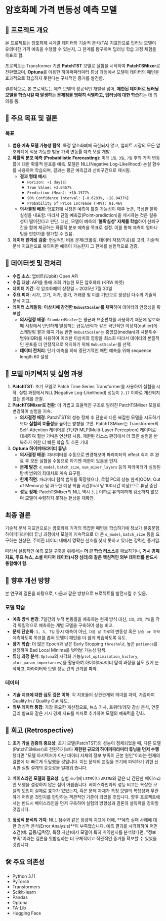 # 암호화폐 가격 변동성 예측 모델

## 📑 프로젝트 개요

본 프로젝트는 암호화폐 시계열 데이터와 기술적 분석(TA) 지표만으로 딥러닝 모델이 유의미한 가격 예측을 수행할 수 있는지, 그 한계를 탐구하며 딥러닝 학습 과정 체험을 목표로 함.

프로젝트는 Transformer 기반 **PatchTST** 모델로 실험을 시작하여 **PatchTSMixer**로 전환했으며, **Optuna**를 이용한 하이퍼파라미터 튜닝 과정에서 모델이 데이터의 패턴을 효과적으로 학습하지 못한다는 구체적인 증거를 발견함.

결론적으로, 본 프로젝트는 예측 모델의 성공적인 개발을 넘어, **제한된 데이터로 딥러닝 모델을 학습시킬 때 발생하는 문제점을 명확히 식별하고, 딥러닝에 대한 학습**하는 데 의의를 둠.

## 🎯 주요 목표 및 결론

### 목표
1.  **범용 예측 모델 가능성 탐색**: 특정 암호화폐에 국한되지 않고, 업비트 시장의 모든 암호화폐에 적용 가능한 범용 가격 변동률 예측 모델 개발.
2.  **확률적 분포 예측 (Probabilistic Forecasting)**: 미래 `1일`, `3일`, `7일` 후의 가격 변동률에 대한 확률적 분포를 예측. 모델은 NLL(Negative Log-Likelihood) 손실 함수를 사용하여 학습되며, 결과는 평균 예측값과 신뢰구간으로 제시됨.
    -   **결과 형태 예시**:
        -   `Horizon: +1 day(s)`
        -   `True Value: +3.0457%`
        -   `Prediction (Mean): +10.1577%`
        -   `90% Confidence Interval: [-8.6283%, +28.9437%]`
        -   `Probability of Price Increase (>0%): 81.46%`
    -   **의사결정 배경**: 암호화폐 시장은 예측이 틀릴 가능성이 매우 높은, 극심한 불확실성을 내포함. 따라서 단일 예측값(Point-prediction)을 제시하는 것은 실용성이 떨어진다고 판단. 대신, 모델이 예측의 **'불확실성' 자체를 학습**하여 신뢰구간을 함께 제공하는 확률적 분포 예측을 목표로 설정. 이를 통해 예측이 얼마나 믿을 만한가를 평가할 수 있음.
3.  **데이터 한계성 검증**: 현실적인 비용 문제(크롤링, 데이터 저장/가공)를 고려, 기술적 분석 지표만으로 유의미한 예측이 가능한지 그 한계를 실험적으로 검증.

## 💾 데이터셋 및 전처리

-   **수집 소스**: 업비트(Upbit) Open API
-   **수집 대상**: API를 통해 조회 가능한 모든 암호화폐 (KRW 마켓)
-   **데이터 기간**: 각 암호화폐의 상장일 ~ 2025년 7월 30일
-   **주요 피처**: 시가, 고가, 저가, 종가, 거래량 및 이를 기반으로 생성된 다수의 기술적 분석 지표.
-   **데이터 스케일링**: **이상치에 강건한 `RobustScaler`를 채택**하여 데이터의 안정성을 확보함.
    -   **의사결정 배경**: `StandardScaler`는 평균과 표준편차를 사용하기 때문에 암호화폐 시장에서 빈번하게 발생하는 급등/급락과 같은 극단적인 이상치(outlier)에 스케일링 결과 왜곡 가능 반면 `RobustScaler`는 중앙값(median)과 사분위수 범위(IQR)를 사용하여 이러한 이상치의 영향을 최소화 따라서 데이터의 본질적인 분포를 더 안정적으로 유지하기 위해 `RobustScaler`를 선택.
    -   **데이터 전처리**: 단기 예측을 하되 중단기적인 패턴 예측을 위해 sequence length 60 설정

## 🤖 모델 아키텍처 및 실험 과정

1.  **PatchTST**: 초기 모델로 Patch Time Series Transformer를 사용하여 실험을 시작. 실험 과정에서 NLL(Negative Log-Likelihood) 성능이 `2.17` 이하로 개선되지 않는 한계를 관찰.
2.  **PatchTSMixer로 전환**: 더 가볍고 효율적인 구조로 알려진 PatchTSMixer 모델로 변경하여 실험을 지속.
    -   **의사결정 배경**: PatchTST의 성능 정체 후 단순히 다른 복잡한 모델을 시도하기보다 **실험의 효율성**을 높이는 방향을 고민. PatchTSMixer는 Transformer의 Self-Attention 레이어를 간단한 MLP(Multi-Layer Perceptron) 레이어로 대체하여 훨씬 가벼운 연산량 사용. 제한된 리소스 환경에서 더 많은 실험을 반복하기 위한 더 빠른 학습 및 추론 기대
3.  **Optuna 하이퍼파라미터 튜닝**:
    -   **의사결정 배경**: 파라미터를 수동으로 변경해보며 파라미터의 effect 숙지 후 완료 후 모든 실험을 수동으로 하기엔 제한이 있음을 인지.
    -   **문제 발견**: `d_model`, `batch_size`, `num_mixer_layers` 등의 파라미터가 설정된 탐색 범위의 최대치로 계속 요구됨.
    -   **한계 직면**: 파라미터 탐색 범위를 확장했으나, 로컬 PC의 성능 한계(OOM, Out of Memory) 및 과도한 예상 학습 시간(trial 당 100시간 이상)으로 튜닝 중단.
    -   **성능 정체**: PatchTSMixer의 NLL 역시 `3.1` 이하로 유의미하게 감소하지 않으며 모델이 수렴하지 못하는 현상을 재확인.

## 최종 결론
기술적 분석 지표만으로는 암호화폐 가격의 복잡한 패턴을 학습하기에 정보가 불충분함. 하이퍼파라미터 튜닝 과정에서 모델이 지속적으로 더 큰 `d_model`, `batch_size` 등을 요구하는 현상은, 주어진 데이터 내에서 명확한 신호를 찾지 못하고 있다는 강력한 증거임.

따라서 실용적인 예측 모델 구축을 위해서는 **더 큰 학습 리소스**를 확보하거나, **거시 경제 지표, 주요 뉴스, 소셜 미디어 데이터(시장 심리)와 같은 핵심적인 외부 데이터를 반드시 통합해야 함.**

## 🔬 향후 개선 방향

본 연구의 결론을 바탕으로, 다음과 같은 방향으로 프로젝트를 발전시킬 수 있음.

### 모델 학습
-   **예측 방식 변경**: 7일간의 누적 변동률을 예측하는 현재 방식 대신, `1일`, `3일`, `7일`을 각각 독립적으로 예측하는 개별 모델을 구축하여 성능 비교.
-   **문제 단순화**: `1, 3, 7일` 동시 예측이 아닌, `다음 날 하루`의 변동성 혹은 `상승 or 하락` 예측하도록 목표를 좁혀 모델이 패턴을 더 쉽게 학습하도록 유도.
-   **장기 학습**: 더 많은 Epoch과 낮은 Early Stopping `threshold`, 높은 `patience`를 설정하여 Bad Local Minima를 벗어날 가능성 탐색.
-   **튜닝 과정 분석**: `Optuna`의 시각화 기능(`plot_optimization_history`, `plot_param_importances`)을 활용하여 하이퍼파라미터 탐색 과정을 심도 있게 분석하고, 파라미터와 모델 성능 간의 관계를 파악.

### 데이터
-   **기술 지표에 대한 심도 깊은 이해**: 각 지표들의 상관관게와 의미를 파악, 가감하여 Quality In / Quality Out 유도.
-   **외부 데이터 통합**: 가장 중요한 개선점으로, 뉴스 기사, 트위터/레딧 감성 분석, 연준 금리 발표와 같은 거시 경제 지표를 피처로 추가하여 모델의 예측력을 강화.


## 📖 회고 (Retrospective)

1.  **조기 가설 검증의 중요성**: 초기 모델(PatchTST)의 성능이 정체되었을 때, 다른 모델(PatchTSMixer)로 전환하기보다 **제한된 규모의 하이퍼파라미터 튜닝을 먼저 수행**했다면 "모델 아키텍처가 아닌 데이터 자체의 정보 부족이 근본 원인"이라는 현재의 결론에 더 빠르게 도달했을 것입니다. 이는 문제의 본질을 조기에 파악하기 위한 신속한 실험 설계의 중요성을 일깨워 줍니다.

2.  **베이스라인 모델의 필요성**: 실험 초기에 `LSTM`이나 `ARIMA`와 같은 더 간단한 베이스라인 모델을 설정하지 않은 점이 아쉽습니다. 베이스라인과의 성능 비교는 복잡한 모델의 도입이 실제로 효과가 있었는지, 혹은 문제 자체가 특정 모델의 복잡성과 무관하게 어려운 것인지를 판단하는 객관적인 기준이 되었을 것입니다. 향후 프로젝트에서는 반드시 베이스라인을 먼저 구축하여 실험의 방향성과 결론의 설득력을 강화할 것입니다.

3.  **정성적 분석의 가치**: NLL 점수와 같은 정량적 지표에 더해, **예측 실패 사례에 대한 정성적 분석(Error Analysis)**이 부족했습니다. 예측 결과를 시각화하여 어떤 조건(예: 급등/급락장, 특정 자산)에서 모델이 특히 취약한지를 분석했다면, "정보 부족"이라는 결론을 뒷받침하는 더 구체적이고 직관적인 증거를 확보할 수 있었을 것입니다.

## 🛠️ 주요 의존성

-   Python 3.11
-   PyTorch
-   Transformers
-   Scikit-learn
-   Pandas
-   Optuna
-   TA-Lib
-   Hugging Face

